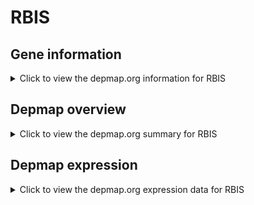 <h1>RBIS</h1>

<h2>Gene information</h2>
<details>
  <summary>Click to view the depmap.org information for RBIS</summary>
  <iframe src="https://depmap.org/portal/gene/RBIS?tab=about" style="border:none;width:100%;height:800px"></iframe>
</details>

<h2>Depmap overview</h2>
<details>
  <summary>Click to view the depmap.org summary for RBIS</summary>
  <iframe src="https://depmap.org/portal/gene/RBIS?tab=overview" style="border:none;width:100%;height:800px"></iframe>
</details>

<h2>Depmap expression</h2>
<details>
  <summary>Click to view the depmap.org expression data for RBIS</summary>
  <iframe src="https://depmap.org/portal/gene/RBIS?tab=characterization" style="border:none;width:100%;height:800px"></iframe>
</details>


<!--
<h2>Reactome Pathway diagram</h2>
PNAME
-->


